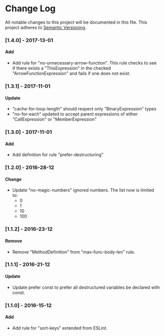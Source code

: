 # Change Log
All notable changes to this project will be documented in this file.
This project adheres to [Semantic Versioning](http://semver.org/).

### [1.4.0] - 2017-13-01
#### Add
- Add rule for "no-unnecessary-arrow-function". This rule checks to see if there exists a "ThisExpression" in the checked "ArrowFunctionExpression" and fails if one does not exist.


### [1.3.1] - 2017-11-01
#### Update
- "cache-for-loop-length" should respect only "BinaryExpression" types
- "no-for-each" updated to accept parent expressions of either "CallExpression" or "MemberExpression"

### [1.3.0] - 2017-11-01
#### Add
- Add definition for rule "prefer-destructuring"

### [1.2.0] - 2016-28-12
#### Change
- Update "no-magic-numbers" ignored numbers. The list now is limited to:
  - 0
  - 1
  - 10
  - 100

### [1.1.2] - 2016-23-12
#### Remove
- Remove "MethodDefinition" from "max-func-body-len" rule.

### [1.1.1] - 2016-21-12
#### Update
- Update prefer const to prefer all destructured variables be declared with const.

### [1.1.0] - 2016-15-12
#### Add
- Add rule for "sort-keys" extended from ESLint.